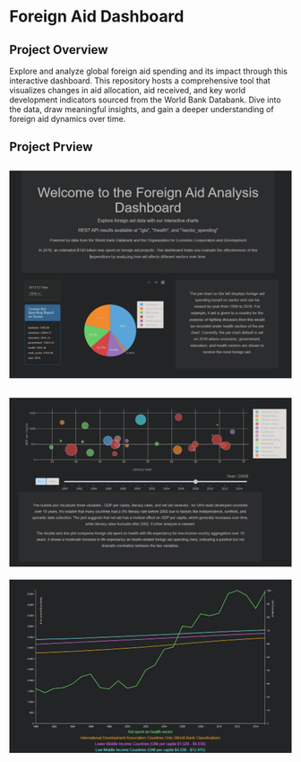 # Foreign Aid Dashboard

## Project Overview
Explore and analyze global foreign aid spending and its impact through this interactive dashboard. This repository hosts a comprehensive tool that visualizes changes in aid allocation, aid received, and key world development indicators sourced from the World Bank Databank. Dive into the data, draw meaningful insights, and gain a deeper understanding of foreign aid dynamics over time.

## Project Prview

![Dashboard](source/image.png)
---

![Bullle-plot](source/bubble.png)
---

![Healthcare-plot](source/healthcare.png)
